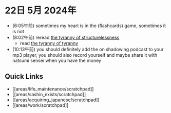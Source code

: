 # 22日 5月 2024年
- (6:05午前) sometimes my heart is in the (flashcards) game, sometimes it is not
- (8:02午前) reread [the tyranny of structurelessness](https://www.jofreeman.com/joreen/tyranny.htm)
  - read [the tyranny of tyranny](https://theanarchistlibrary.org/library/cathy-levine-the-tyranny-of-tyranny)
- (10:13午前) you should definitely add the on shadowing podcast to your mp3 player, you should also record yourself and maybe share it with natsumi sensei when you have the money




## Quick Links
- [[areas/life_maintenance/scratchpad]]
- [[areas/sashin_exists/scratchpad]]
- [[areas/acquiring_japanese/scratchpad]]
- [[areas/work/scratchpad]]
